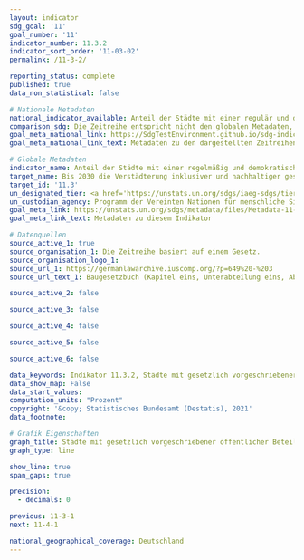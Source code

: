 ```yaml
---
layout: indicator    
sdg_goal: '11'    
goal_number: '11'    
indicator_number: 11.3.2    
indicator_sort_order: '11-03-02'    
permalink: /11-3-2/    

reporting_status: complete    
published: true    
data_non_statistical: false    

# Nationale Metadaten    
national_indicator_available: Anteil der Städte mit einer regulär und demokratisch funktionierenden Struktur für die Direktbeteiligung der Zivilgesellschaft an Stadtplanung und -management    
comparison_sdg: Die Zeitreihe entspricht nicht den globalen Metadaten, bietet aber zusätzliche Informationen.    
goal_meta_national_link: https://SdgTestEnvironment.github.io/sdg-indicators/public/MetaDe/11.3.2.pdf    
goal_meta_national_link_text: Metadaten zu den dargestellten Zeitreihen    

# Globale Metadaten    
indicator_name: Anteil der Städte mit einer regelmäßig und demokratisch arbeitenden direkten Beteiligungsstruktur der Zivilgesellschaft an Stadtplanung und -management    
target_name: Bis 2030 die Verstädterung inklusiver und nachhaltiger gestalten und die Kapazitäten für eine partizipatorische, integrierte und nachhaltige Siedlungsplanung und -steuerung in allen Ländern verstärken    
target_id: '11.3'    
un_designated_tier: <a href='https://unstats.un.org/sdgs/iaeg-sdgs/tier-classification/' title='Klicken Sie hier um weitere Informationen zur UN-Tier-Klassifikation zu erhalten.'  target='_blank'>Tier II</a>    
un_custodian_agency: Programm der Vereinten Nationen für menschliche Siedlungen (UN-Habitat)    
goal_meta_link: https://unstats.un.org/sdgs/metadata/files/Metadata-11-03-02.pdf    
goal_meta_link_text: Metadaten zu diesem Indikator    

# Datenquellen
source_active_1: true
source_organisation_1: Die Zeitreihe basiert auf einem Gesetz.
source_organisation_logo_1:
source_url_1: https://germanlawarchive.iuscomp.org/?p=649%20-%203
source_url_text_1: Baugesetzbuch (Kapitel eins, Unterabteilung eins, Abschnitt drei)

source_active_2: false

source_active_3: false

source_active_4: false

source_active_5: false

source_active_6: false

data_keywords: Indikator 11.3.2, Städte mit gesetzlich vorgeschriebener öffentlicher Beteiligung bei der Stadtplanung, Programm der Vereinten Nationen für menschliche Siedlungen (UN-Habitat)    
data_show_map: False    
data_start_values:     
computation_units: "Prozent"    
copyright: '&copy; Statistisches Bundesamt (Destatis), 2021'    
data_footnote:     

# Grafik Eigenschaften    
graph_title: Städte mit gesetzlich vorgeschriebener öffentlicher Beteiligung bei der Stadtplanung    
graph_type: line    

show_line: true
span_gaps: true

precision:
  - decimals: 0    

previous: 11-3-1    
next: 11-4-1    

national_geographical_coverage: Deutschland    
---
```


<span></span>

